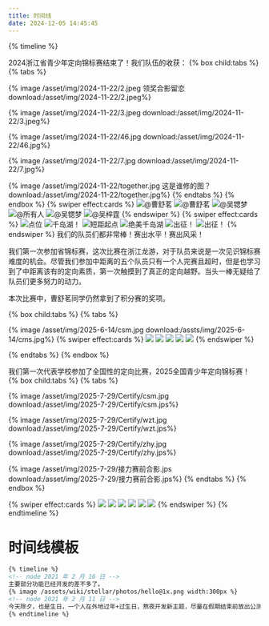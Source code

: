 ```yaml
---
title: 时间线
date: 2024-12-05 14:45:45
---
```

{% timeline %}
<!-- node 2024 年 11 月 22 日 -->
2024浙江省青少年定向锦标赛结束了！我们队伍的收获：
{% box child:tabs %}
{% tabs %}
<!-- tab 曹舒茗W21组积分赛第二名 -->
{% image /asset/img/2024-11-22/2.jpeg 领奖合影留恋 download:/asset/img/2024-11-22/2.jpeg%}
<!-- tab 吴梓霆M21组中距赛第三名 -->
{% image /asset/img/2024-11-22/3.jpeg download:/asset/img/2024-11-22/3.jpeg%}
<!-- tab 吴锶梦W21组积分赛第四名、W21组短距赛第六名-->
{% image /asset/img/2024-11-22/46.jpg download:/asset/img/2024-11-22/46.jpg%}
<!-- tab 曹舒茗W21组百米赛第七名 -->
{% image /asset/img/2024-11-22/7.jpg download:/asset/img/2024-11-22/7.jpg%}
<!-- tab 大合影 -->
{% image /asset/img/2024-11-22/together.jpg 这是谁修的图？ download:/asset/img/2024-11-22/together.jpg%}
{% endtabs %}
{% endbox %}
{% swiper effect:cards %}
![@曹舒茗](/asset/img/2024-11-22/Certify/获奖证明2.jpg)
![@曹舒茗](/asset/img/2024-11-22/Certify/获奖证明1.jpg)
![@吴锶梦](/asset/img/2024-11-22/Certify/获奖证明3.jpg)
![@所有人](/asset/img/2024-11-22/Certify/获奖证明6.jpg)
![@吴锶梦](/asset/img/2024-11-22/Certify/获奖证明4.jpg)
![@吴梓霆](/asset/img/2024-11-22/Certify/获奖证明5.jpg)
{% endswiper %}
{% swiper effect:cards %}
![点位](/asset/img/2024-11-22/scene/1.jpg)
![千岛湖！](/asset/img/2024-11-22/scene/2.jpg)
![短距起点](/asset/img/2024-11-22/scene/3.jpg)
![绝美千岛湖](/asset/img/2024-11-22/scene/4.jpg)
![出征！](/asset/img/2024-11-22/scene/5.jpg)
![出征！](/asset/img/2024-11-22/scene/6.jpg)
{% endswiper %}
我们的队员们都非常棒！赛出水平！赛出风采！
<!-- node 2025 年 6 月 14 日 -->
我们第一次参加省锦标赛，这次比赛在浙江龙游，对于队员来说是一次见识锦标赛难度的机会。尽管我们参加中距离的五个队员只有一个人完赛且超时，但是也学习到了中距离该有的定向素质，第一次触摸到了真正的定向越野。当头一棒无疑给了队员们更多努力的动力。

本次比赛中，曹舒茗同学仍然拿到了积分赛的奖项。

{% box child:tabs %}
{% tabs %}
<!-- tab 曹舒茗W21组积分赛第七名-->
{% image /asset/img/2025-6-14/csm.jpg download:/assts/img/2025-6-14/cms.jpg%}
{% swiper effect:cards %}
![](/asset/img/2025-6-14/百米赛.jpg)
![](/asset/img/2025-6-14/短距离.jpg)
![](/asset/img/2025-6-14/中距离.jpg)
![](/asset/img/2025-6-14/wzt1.jpg)
![](/asset/img/2025-6-14/wzt2.jpg)
{% endswiper %}

{% endtabs %}
{% endbox %}

<!-- node 2025 年 7 月 29 日 -->
我们第一次代表学校参加了全国性的定向比赛，2025全国青少年定向锦标赛！
{% box child:tabs %}
{% tabs %}
<!-- tab 曹舒茗W20组百米赛十六名（国三） -->
{% image /asset/img/2025-7-29/Certify/csm.jpg download:/asset/img/2025-7-29/Certify/csm.jps%}
<!-- tab 吴梓霆M20B组百米赛第十八名（国三）-->
{% image /asset/img/2025-7-29/Certify/wzt.jpg download:/asset/img/2025-7-29/Certify/wzt.jps%}
<!-- tab 张慧源M20A组百米赛第二十名（国三） -->
{% image /asset/img/2025-7-29/Certify/zhy.jpg download:/asset/img/2025-7-29/Certify/zhy.jps%}
<!-- tab 大合影 -->
{% image /asset/img/2025-7-29/接力赛前合影.jps download:/asset/img/2025-7-29/接力赛前合影.jps%}
{% endtabs %}
{% endbox %}

{% swiper effect:cards %}
![](/asset/img/2025-7-29/百米场地.jpg)
![](/asset/img/2025-7-29/接力赛前合影.jpg)
![](/asset/img/2025-7-29/证书合影.jpg)
![](/asset/img/2025-7-29/中距离复盘前合影.jpg)
![](/asset/img/2025-7-29/wzt.jpg)
![](/asset/img/2025-7-29/zhy.jpg)
{% endswiper %}
{% endtimeline %}


# 时间线模板
```md
{% timeline %}
<!-- node 2021 年 2 月 16 日 -->
主要部分功能已经开发的差不多了。
{% image /assets/wiki/stellar/photos/hello@1x.png width:300px %}
<!-- node 2021 年 2 月 11 日 -->
今天除夕，也是生日，一个人在外地过年+过生日，熬夜开发新主题，尽量在假期结束前放出公测版。
{% endtimeline %}

```